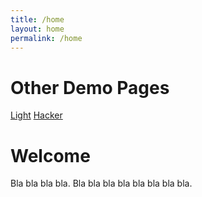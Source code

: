```yaml
---
title: /home
layout: home
permalink: /home
---
```


# Other Demo Pages

[Light](https://b2a3e8.github.io/jekyll-theme-console-demo-light/)
[Hacker](https://b2a3e8.github.io/jekyll-theme-console-demo-hacker/)

# Welcome

Bla bla bla bla. Bla bla bla bla bla bla bla bla.
